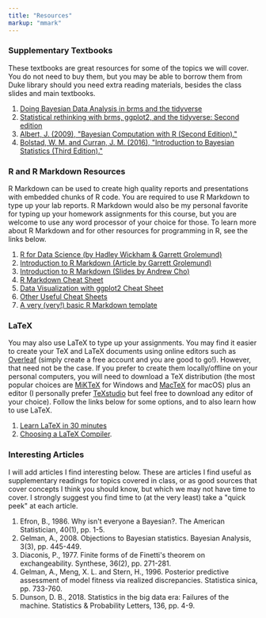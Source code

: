 ```yaml
---
title: "Resources"
markup: "mmark"
---
```


### Supplementary Textbooks

These textbooks are great resources for some of the topics we will cover. You do not need to buy them, but you may be able to borrow them from Duke library should you need extra reading materials, besides the class slides and main textbooks.
1. [Doing Bayesian Data Analysis in brms and the tidyverse](https://bookdown.org/ajkurz/DBDA_recoded/)
2. [Statistical rethinking with brms, ggplot2, and the tidyverse: Second edition](https://bookdown.org/content/4857/)
3. [Albert, J. (2009), "Bayesian Computation with R (Second Edition)."](https://www.amazon.com/Bayesian-Computation-R-Use/dp/0387922970)
4. [Bolstad, W. M. and Curran, J. M. (2016), "Introduction to Bayesian Statistics (Third Edition)."](https://www.amazon.com/Introduction-Bayesian-Statistics-William-Bolstad/dp/1118091566)

### R and R Markdown Resources

R Markdown can be used to create high quality reports and presentations with embedded chunks of R code. You are required to use R Markdown to type up your lab reports. R Markdown would also be my personal favorite for typing up your homework assignments for this course, but you are welcome to use any word processor of your choice for those. To learn more about R Markdown and for other resources for programming in R, see the links below. 

1. [R for Data Science (by Hadley Wickham & Garrett Grolemund)](https://r4ds.had.co.nz)
2. [Introduction to R Markdown (Article by Garrett Grolemund)](https://rmarkdown.rstudio.com/articles_intro.html)
3. [Introduction to R Markdown (Slides by Andrew Cho)](http://rpubs.com/andrew-cho/303981)
4. [R Markdown Cheat Sheet](https://www.rstudio.com/wp-content/uploads/2015/02/rmarkdown-cheatsheet.pdf)
5. [Data Visualization with ggplot2 Cheat Sheet](https://www.rstudio.com/wp-content/uploads/2016/11/ggplot2-cheatsheet-2.1.pdf)
6. [Other Useful Cheat Sheets](https://www.rstudio.com/resources/cheatsheets/#import)
7. [A very (very!) basic R Markdown template](https://sta-602l-s20.github.io/Course-Website/labs/resources/LabReport.Rmd)

### LaTeX

You may also use LaTeX to type up your assignments. You may find it easier to create your TeX and LaTeX documents using online editors such as [Overleaf](https://www.overleaf.com) (simply create a free account and you are good to go!). However, that need not be the case. If you prefer to create them locally/offline on your personal computers, you will need to download a TeX distribution (the most popular choices are [MiKTeX](https://miktex.org/download) for Windows and [MacTeX](http://www.tug.org/mactex/) for macOS) plus an editor (I personally prefer [TeXstudio](https://www.texstudio.org) but feel free to download any editor of your choice). Follow the links below for some options, and to also learn how to use LaTeX.

1. [Learn LaTeX in 30 minutes](https://www.overleaf.com/learn/latex/Learn_LaTeX_in_30_minutes)
2. [Choosing a LaTeX Compiler](https://www.overleaf.com/learn/latex/Choosing_a_LaTeX_Compiler).

### Interesting Articles

I will add articles I find interesting below. These are articles I find useful as supplementary readings for topics covered in class, or as good sources that cover concepts I think you should know, but which we may not have time to cover. I strongly suggest you find time to (at the very least) take a "quick peek" at each article.

1. Efron, B., 1986. Why isn't everyone a Bayesian?. The American Statistician, 40(1), pp. 1-5.
2. Gelman, A., 2008. Objections to Bayesian statistics. Bayesian Analysis, 3(3), pp. 445-449.
3. Diaconis, P., 1977. Finite forms of de Finetti's theorem on exchangeability. Synthese, 36(2), pp. 271-281.
4. Gelman, A., Meng, X. L. and Stern, H., 1996. Posterior predictive assessment of model fitness via realized discrepancies. Statistica sinica, pp. 733-760.
5. Dunson, D. B., 2018. Statistics in the big data era: Failures of the machine. Statistics & Probability Letters, 136, pp. 4-9.